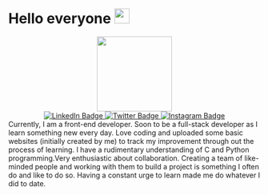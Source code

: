 <!--### Hello everyone 👋-->
<h1>
  Hello everyone
  <img src="https://media.giphy.com/media/hvRJCLFzcasrR4ia7z/giphy.gif" width="30px"/>
</h1>
<div id="header" align="center">
  <img src="https://media.giphy.com/media/ryRe2vuYIQ3RQ5eMtY/giphy.gif" width="150"/>
</div>
<div id="badges"  align="center">
  <a href="https://www.linkedin.com/in/skwasimrazzak/">
    <img src="https://img.shields.io/badge/LinkedIn-blue?style=for-the-badge&logo=linkedin&logoColor=white" alt="LinkedIn Badge"/>
  </a>
  <a href="https://twitter.com/skwasimrazzak">
    <img src="https://img.shields.io/badge/Twitter-blue?style=for-the-badge&logo=twitter&logoColor=white" alt="Twitter Badge"/>
  </a>
  <a href="https://www.instagram.com/skwasimrazzak/">
    <img src="https://img.shields.io/badge/Instagram-purple?logo=instagram&logoColor=white&style=for-the-badge" alt="Instagram Badge"/>
  </a>
</div>
Currently, I am a front-end developer. Soon to be a full-stack developer as I learn something new every day. Love coding and uploaded some basic websites (initially created by me) to track my improvement through out the process of learning. I have a rudimentary understanding of C and Python programming.Very enthusiastic about collaboration. Creating a team of like-minded people and working with them to build a project is something I often do and like to do so. Having a constant urge to learn made me do whatever I did to date.

